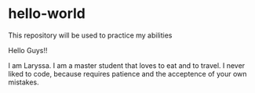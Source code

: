# hello-world
This repository will be used to practice my abilities

Hello Guys!!

I am Laryssa. I am a master student that loves to eat and to travel. 
I never liked to code, because requires patience and the acceptence of your own mistakes. 
